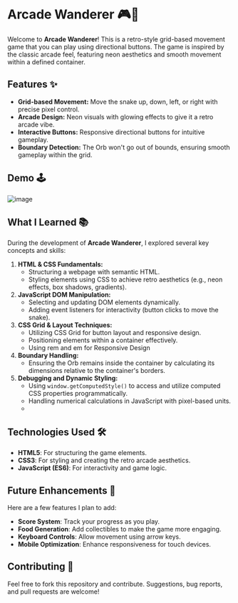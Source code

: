 # Arcade Wanderer 🎮🐍

Welcome to **Arcade Wanderer**! This is a retro-style grid-based movement game that you can play using directional buttons. The game is inspired by the classic arcade feel, featuring neon aesthetics and smooth movement within a defined container.  

## Features ✨
- **Grid-based Movement:** Move the snake up, down, left, or right with precise pixel control.
- **Arcade Design:** Neon visuals with glowing effects to give it a retro arcade vibe.
- **Interactive Buttons:** Responsive directional buttons for intuitive gameplay.
- **Boundary Detection:** The Orb won't go out of bounds, ensuring smooth gameplay within the grid.

## Demo 🕹️
![image](https://github.com/user-attachments/assets/fc234ff6-9e24-4f36-8b24-2287d844b852)


## What I Learned 📚
During the development of **Arcade Wanderer**, I explored several key concepts and skills:  
1. **HTML & CSS Fundamentals:**  
   - Structuring a webpage with semantic HTML.  
   - Styling elements using CSS to achieve retro aesthetics (e.g., neon effects, box shadows, gradients).  
2. **JavaScript DOM Manipulation:**  
   - Selecting and updating DOM elements dynamically.  
   - Adding event listeners for interactivity (button clicks to move the snake).  
3. **CSS Grid & Layout Techniques:**  
   - Utilizing CSS Grid for button layout and responsive design.  
   - Positioning elements within a container effectively.
   - Using rem and em for Responsive Design
4. **Boundary Handling:**  
   - Ensuring the Orb remains inside the container by calculating its dimensions relative to the container's borders.  
5. **Debugging and Dynamic Styling:**  
   - Using `window.getComputedStyle()` to access and utilize computed CSS properties programmatically.  
   - Handling numerical calculations in JavaScript with pixel-based units.
   -  
## Technologies Used 🛠️
- **HTML5**: For structuring the game elements.
- **CSS3**: For styling and creating the retro arcade aesthetics.
- **JavaScript (ES6)**: For interactivity and game logic.

## Future Enhancements 🚀
Here are a few features I plan to add:
- **Score System**: Track your progress as you play.
- **Food Generation**: Add collectibles to make the game more engaging.
- **Keyboard Controls**: Allow movement using arrow keys.
- **Mobile Optimization**: Enhance responsiveness for touch devices.

## Contributing 🤝
Feel free to fork this repository and contribute. Suggestions, bug reports, and pull requests are welcome!


